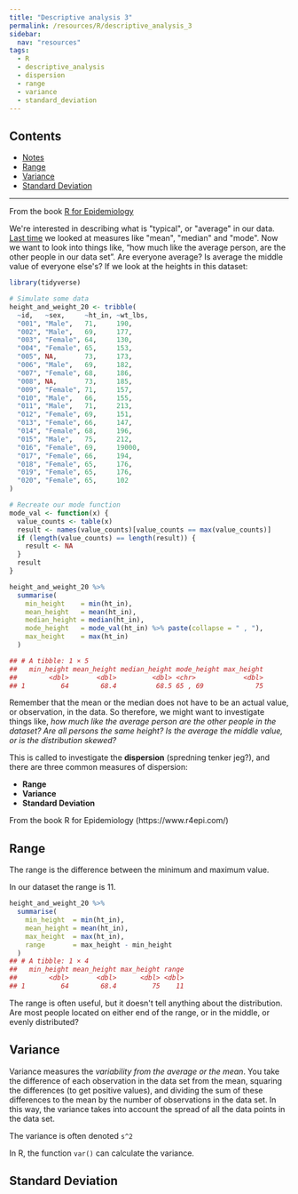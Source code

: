 ```yaml
---
title: "Descriptive analysis 3"
permalink: /resources/R/descriptive_analysis_3
sidebar:
  nav: "resources"
tags:
  - R
  - descriptive_analysis
  - dispersion
  - range
  - variance
  - standard_deviation
---
```


## Contents
- [Notes](#notes)
- [Range](#range)
- [Variance](#variance)
- [Standard Deviation](#standard-deviation)


---------------------
From the book [R for Epidemiology](https://www.r4epi.com/)

We're interested in describing what is "typical", or "average" in our data. [Last time](/resources/R/descriptive_analysis_2) we looked at measures like "mean", "median" and "mode". Now we want to look into things like, “how much like the average person, are the other people in our data set”. Are everyone average? Is average the middle value of everyone else's? If we look at the heights in this dataset:

```r
library(tidyverse)

# Simulate some data
height_and_weight_20 <- tribble(
  ~id,   ~sex,     ~ht_in, ~wt_lbs,
  "001", "Male",   71,     190,
  "002", "Male",   69,     177,
  "003", "Female", 64,     130,
  "004", "Female", 65,     153,
  "005", NA,       73,     173,
  "006", "Male",   69,     182,
  "007", "Female", 68,     186,
  "008", NA,       73,     185,
  "009", "Female", 71,     157,
  "010", "Male",   66,     155,
  "011", "Male",   71,     213,
  "012", "Female", 69,     151,
  "013", "Female", 66,     147,
  "014", "Female", 68,     196,
  "015", "Male",   75,     212,
  "016", "Female", 69,     19000,
  "017", "Female", 66,     194,
  "018", "Female", 65,     176,
  "019", "Female", 65,     176,
  "020", "Female", 65,     102
)

# Recreate our mode function
mode_val <- function(x) {
  value_counts <- table(x)
  result <- names(value_counts)[value_counts == max(value_counts)]
  if (length(value_counts) == length(result)) {
    result <- NA
  }
  result
}

height_and_weight_20 %>%
  summarise(
    min_height    = min(ht_in),
    mean_height   = mean(ht_in),
    median_height = median(ht_in),
    mode_height   = mode_val(ht_in) %>% paste(collapse = " , "),
    max_height    = max(ht_in)
  )
```

```r
## # A tibble: 1 × 5
##   min_height mean_height median_height mode_height max_height
##        <dbl>       <dbl>         <dbl> <chr>            <dbl>
## 1         64        68.4          68.5 65 , 69             75
```

Remember that the mean or the median does not have to be an actual value, or observation, in the data. So therefore, we might want to investigate things like, _how much like the average person are the other people in the dataset? Are all persons the same height? Is the average the middle value, or is the distribution skewed?_

This is called to investigate the **dispersion** (spredning tenker jeg?), and there are three common measures of dispersion:
- **Range**
- **Variance**
- **Standard Deviation**

<img src="{{ site.url }}{{ site.baseurl }}/assets/images/self_study/dispersion.png" alt="">
  <figcaption>From the book R for Epidemiology (https://www.r4epi.com/)</figcaption>

## Range
The range is the difference between the minimum and maximum value.

In our dataset the range is 11.

```r
height_and_weight_20 %>%
  summarise(
    min_height  = min(ht_in),
    mean_height = mean(ht_in),
    max_height  = max(ht_in),
    range       = max_height - min_height
  )
## # A tibble: 1 × 4
##   min_height mean_height max_height range
##        <dbl>       <dbl>      <dbl> <dbl>
## 1         64        68.4         75    11
```

The range is often useful, but it doesn't tell anything about the distribution. Are most people located on either end of the range, or in the middle, or evenly distributed?

## Variance
Variance measures the _variability from the average or the mean_. You take the difference of each observation in the data set from the mean, squaring the differences (to get positive values), and dividing the sum of these differences to the mean by the number of observations in the data set. In this way, the variance takes into account the spread of all the data points in the data set.

The variance is often denoted `s^2`

In R, the function `var()` can calculate the variance.

## Standard Deviation
